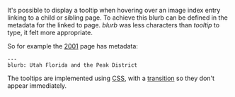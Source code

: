 It's possible to display a tooltip when hovering over an image index entry
linking to a child or sibling page. To achieve this blurb can be defined
in the metadata for the linked to page. *blurb* was less characters
than *tooltip* to type, it felt more appropriate.

So for example the [2001](Diary/2001) page has metadata:

~~~
---
blurb: Utah Florida and the Peak District
~~~

The tooltips are implemented using [CSS](https://www.w3schools.com/css/css_tooltip.asp),
with a [transition](https://www.w3schools.com/css/css3_transitions.asp) so they don't
appear immediately.
